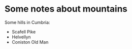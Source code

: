 # Some notes about mountains

Some hills in Cumbria:

* Scafell Pike
* Helvellyn
* Coniston Old Man
